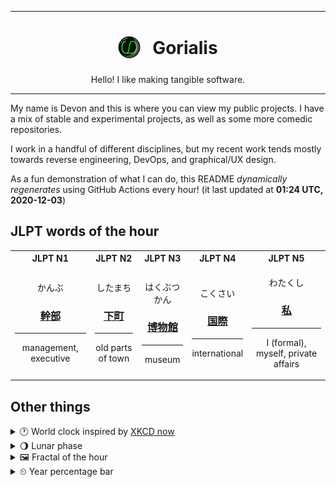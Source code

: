 ***

<h1 align="center">
<sub>
    <img src="readme/resources/avatar.png" height="36">
</sub>
&nbsp;
Gorialis
</h1>
<p align="center">
Hello! I like making tangible software.
</p>

***

My name is Devon and this is where you can view my public projects. I have a mix of stable and experimental projects, as well as some more comedic repositories.

I work in a handful of different disciplines, but my recent work tends mostly towards reverse engineering, DevOps, and graphical/UX design.

As a fun demonstration of what I can do, this README *dynamically regenerates* using GitHub Actions every hour! (it last updated at **01:24 UTC, 2020-12-03**)

<h2>JLPT words of the hour</h2>
<table>
    <tr>
        <th>JLPT N1</th>
        <th>JLPT N2</th>
        <th>JLPT N3</th>
        <th>JLPT N4</th>
        <th>JLPT N5</th>
    </tr>
    <tr>
        <td>
            <p align="center">かんぶ</p>
            <h3 align="center"><b><a href="https://jisho.org/search/%E5%B9%B9%E9%83%A8">幹部</a></b></h3>
            <hr>
            <p align="center">management,<wbr> executive</p>
        </td>
        <td>
            <p align="center">したまち</p>
            <h3 align="center"><b><a href="https://jisho.org/search/%E4%B8%8B%E7%94%BA">下町</a></b></h3>
            <hr>
            <p align="center">old parts of town</p>
        </td>
        <td>
            <p align="center">はくぶつかん</p>
            <h3 align="center"><b><a href="https://jisho.org/search/%E5%8D%9A%E7%89%A9%E9%A4%A8">博物館</a></b></h3>
            <hr>
            <p align="center">museum</p>
        </td>
        <td>
            <p align="center">こくさい</p>
            <h3 align="center"><b><a href="https://jisho.org/search/%E5%9B%BD%E9%9A%9B">国際</a></b></h3>
            <hr>
            <p align="center">international</p>
        </td>
        <td>
            <p align="center">わたくし</p>
            <h3 align="center"><b><a href="https://jisho.org/search/%E7%A7%81">私</a></b></h3>
            <hr>
            <p align="center">I (formal),<wbr> myself,<wbr> private affairs</p>
        </td>
    </tr>
</table>

<h2>Other things</h2>
<details>
<summary>🕐  World clock inspired by <a href="https://xkcd.com/now">XKCD now</a></summary>

> <img src="generated/now.png" width="512">

</details>
<details>
<summary>🌖 Lunar phase</summary>

The moon is approximately 62.69% through its phase (Waning Gibbous).

</details>
<details>
<summary>&#x1f5bc; Fractal of the hour</summary>

> <img src="generated/fractal.png" width="512">

</details>
<details>
<summary>&#x23f2; Year percentage bar</summary>
<pre><code>2020 [██████████████████▁▁] 92.09%</code></pre>
</details>
